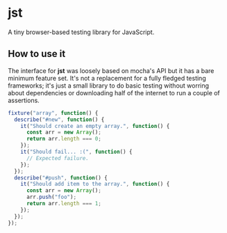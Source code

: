 # jst
A tiny browser-based testing library for JavaScript.


## How to use it
The interface for **jst** was loosely based on mocha's API but it has a bare
minimum feature set. It's not a replacement for a fully fledged testing
frameworks; it's just a small library to do basic testing without worring about
dependencies or downloading half of the internet to run a couple of assertions.  


```js
fixture("array", function() {
  describe("#new", function() {
    it("Should create an empty array.", function() {
      const arr = new Array();
      return arr.length === 0;
    });
    it("Should fail... :(", function() {
      // Expected failure.
    });
  });
  describe("#push", function() {
    it("Should add item to the array.", function() {
      const arr = new Array();
      arr.push("foo");
      return arr.length === 1;
    });
  });
});



```
